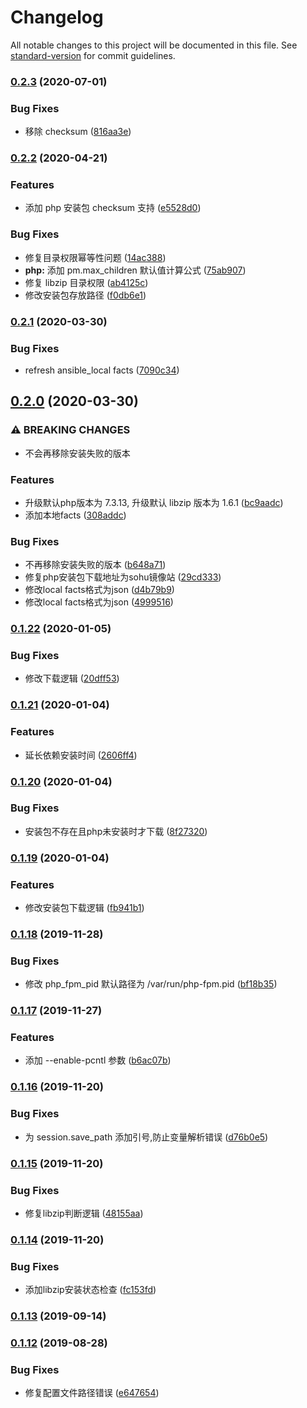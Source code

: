 # Changelog

All notable changes to this project will be documented in this file. See [standard-version](https://github.com/conventional-changelog/standard-version) for commit guidelines.

### [0.2.3](https://github.com/daixijun/ansible-role-php/compare/v0.2.2...v0.2.3) (2020-07-01)


### Bug Fixes

* 移除 checksum ([816aa3e](https://github.com/daixijun/ansible-role-php/commit/816aa3ef63931711821eceb1187abe9b0d96af6d))

### [0.2.2](https://github.com/daixijun/ansible-role-php/compare/v0.2.1...v0.2.2) (2020-04-21)


### Features

* 添加 php 安装包 checksum 支持 ([e5528d0](https://github.com/daixijun/ansible-role-php/commit/e5528d048603db7aca28db325a0c2f33379f3e9d))


### Bug Fixes

* 修复目录权限幂等性问题 ([14ac388](https://github.com/daixijun/ansible-role-php/commit/14ac38874d6ea3ed08f7e4681fbc97cc6ee68273))
* **php:** 添加 pm.max_children 默认值计算公式 ([75ab907](https://github.com/daixijun/ansible-role-php/commit/75ab9079c6474d7581e1c3a25f99029de361f324))
* 修复 libzip 目录权限 ([ab4125c](https://github.com/daixijun/ansible-role-php/commit/ab4125cffc724c27919840d70adc33b6b555fde7))
* 修改安装包存放路径 ([f0db6e1](https://github.com/daixijun/ansible-role-php/commit/f0db6e11857b8421bb1ed905e133334088163918))

### [0.2.1](https://github.com/daixijun/ansible-role-php/compare/v0.2.0...v0.2.1) (2020-03-30)


### Bug Fixes

* refresh ansible_local facts ([7090c34](https://github.com/daixijun/ansible-role-php/commit/7090c34ca2aab122487adeb05f4a9f49c8343c81))

## [0.2.0](https://github.com/daixijun/ansible-role-php/compare/v0.1.22...v0.2.0) (2020-03-30)


### ⚠ BREAKING CHANGES

* 不会再移除安装失败的版本

### Features

* 升级默认php版本为 7.3.13, 升级默认 libzip 版本为 1.6.1 ([bc9aadc](https://github.com/daixijun/ansible-role-php/commit/bc9aadcee748a09eb5992e49b412d48e31280bce))
* 添加本地facts ([308addc](https://github.com/daixijun/ansible-role-php/commit/308addc658de9480e38b7640d677332daad7c6ce))


### Bug Fixes

* 不再移除安装失败的版本 ([b648a71](https://github.com/daixijun/ansible-role-php/commit/b648a71ca243104f029d5a0ec28481c700d5adce))
* 修复php安装包下载地址为sohu镜像站 ([29cd333](https://github.com/daixijun/ansible-role-php/commit/29cd3334e62451b539ea2d55a5f8261d241e256c))
* 修改local facts格式为json ([d4b79b9](https://github.com/daixijun/ansible-role-php/commit/d4b79b9775fd5b72205016719461dd9cac354546))
* 修改local facts格式为json ([4999516](https://github.com/daixijun/ansible-role-php/commit/49995165de1c9ff23ac502e1143c03e0e36f4b01))

### [0.1.22](https://github.com/daixijun/ansible-role-php/compare/v0.1.21...v0.1.22) (2020-01-05)


### Bug Fixes

* 修改下载逻辑 ([20dff53](https://github.com/daixijun/ansible-role-php/commit/20dff538b6137418a2ae71a93db8883b8a2323eb))

### [0.1.21](https://github.com/daixijun/ansible-role-php/compare/v0.1.20...v0.1.21) (2020-01-04)


### Features

* 延长依赖安装时间 ([2606ff4](https://github.com/daixijun/ansible-role-php/commit/2606ff4ef93c51a0cfb56a28397beb42f4c05584))

### [0.1.20](https://github.com/daixijun/ansible-role-php/compare/v0.1.19...v0.1.20) (2020-01-04)


### Bug Fixes

* 安装包不存在且php未安装时才下载 ([8f27320](https://github.com/daixijun/ansible-role-php/commit/8f27320dcedfbeb93ebf92d30fce89fa801438be))

### [0.1.19](https://github.com/daixijun/ansible-role-php/compare/v0.1.18...v0.1.19) (2020-01-04)


### Features

* 修改安装包下载逻辑 ([fb941b1](https://github.com/daixijun/ansible-role-php/commit/fb941b10ed95bf1c8d2ca06c8ee5425b95872423))

### [0.1.18](https://github.com/daixijun/ansible-role-php/compare/v0.1.17...v0.1.18) (2019-11-28)


### Bug Fixes

* 修改 php_fpm_pid 默认路径为 /var/run/php-fpm.pid ([bf18b35](https://github.com/daixijun/ansible-role-php/commit/bf18b355396bc55746557955753304c8f624f847))

### [0.1.17](https://github.com/daixijun/ansible-role-php/compare/v0.1.16...v0.1.17) (2019-11-27)


### Features

* 添加 --enable-pcntl 参数 ([b6ac07b](https://github.com/daixijun/ansible-role-php/commit/b6ac07bc20e5826316fab904d5c14e35488e4d49))

### [0.1.16](https://github.com/daixijun/ansible-role-php/compare/v0.1.15...v0.1.16) (2019-11-20)


### Bug Fixes

* 为 session.save_path 添加引号,防止变量解析错误 ([d76b0e5](https://github.com/daixijun/ansible-role-php/commit/d76b0e515458dc556e3f5d5a5e05d8be466166a6))

### [0.1.15](https://github.com/daixijun/ansible-role-php/compare/v0.1.14...v0.1.15) (2019-11-20)


### Bug Fixes

* 修复libzip判断逻辑 ([48155aa](https://github.com/daixijun/ansible-role-php/commit/48155aae9ef6ea106f9b5e16f60ee6a7ff62df86))

### [0.1.14](https://github.com/daixijun/ansible-role-php/compare/v0.1.13...v0.1.14) (2019-11-20)


### Bug Fixes

* 添加libzip安装状态检查 ([fc153fd](https://github.com/daixijun/ansible-role-php/commit/fc153fd5a3844b465278a3f27cfdafc5fa5187c0))

### [0.1.13](https://github.com/daixijun/ansible-role-php/compare/v0.1.12...v0.1.13) (2019-09-14)

### [0.1.12](https://github.com/daixijun/ansible-role-php/compare/v0.1.11...v0.1.12) (2019-08-28)


### Bug Fixes

* 修复配置文件路径错误 ([e647654](https://github.com/daixijun/ansible-role-php/commit/e647654))
